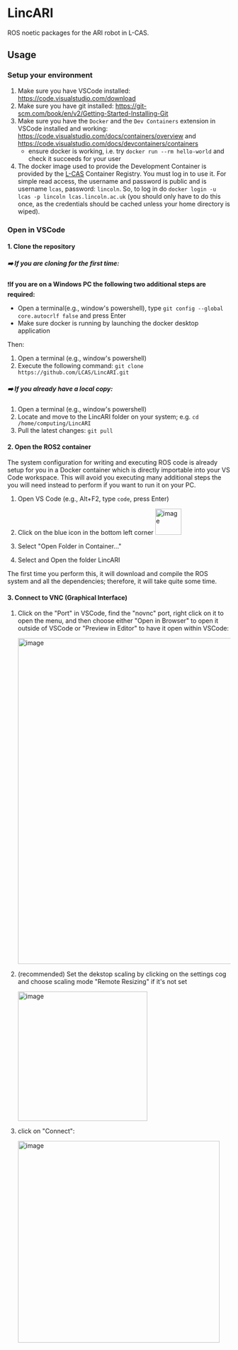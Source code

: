 # LincARI
ROS noetic packages for the ARI robot in L-CAS.


## Usage

### Setup your environment

1. Make sure you have VSCode installed: https://code.visualstudio.com/download
2. Make sure you have git installed: https://git-scm.com/book/en/v2/Getting-Started-Installing-Git
3. Make sure you have the `Docker` and the `Dev Containers` extension in VSCode installed and working: https://code.visualstudio.com/docs/containers/overview and https://code.visualstudio.com/docs/devcontainers/containers
    * ensure docker is working, i.e. try `docker run --rm hello-world` and check it succeeds for your user
4. The docker image used to provide the Development Container is provided by the [L-CAS](https://lcas.lincoln.ac.uk) Container Registry. You must log in to use it. For simple read access, the username and password is public and is username `lcas`, password: `lincoln`. So, to log in do `docker login -u lcas -p lincoln lcas.lincoln.ac.uk` (you should only have to do this once, as the credentials should be cached unless your home directory is wiped).

### Open in VSCode

#### 1. Clone the repository
##### ➡️ If you are cloning for the first time:
❗**If you are on a Windows PC the following two additional steps are required:**

   - Open a terminal(e.g., window's powershell), type `git config --global core.autocrlf false` and press Enter
   - Make sure docker is running by launching the docker desktop application

Then:
1. Open a terminal (e.g., window's powershell)
2. Execute the following command: `git clone https://github.com/LCAS/LincARI.git`

##### ➡️ If you already have a local copy:
1. Open a terminal (e.g., window's powershell)
2. Locate and move to the LincARI folder on your system; e.g. `cd /home/computing/LincARI`
3. Pull the latest changes: `git pull`

#### 2. Open the ROS2 container
The system configuration for writing and executing ROS code is already setup for you in a Docker container which is directly importable into your VS Code workspace. This will avoid you executing many additional steps the you will need instead to perform if you want to run it on your PC.

1. Open VS Code (e.g., Alt+F2, type `code`, press Enter)
2. Click on the blue icon in the bottom left corner 
     <img width="59" alt="image" src="https://github.com/francescodelduchetto/RBT1001/assets/7307164/adc84af7-daa9-4470-a550-06e017a5cf2c">

3. Select "Open Folder in Container..."
4. Select and Open the folder LincARI

The first time you perform this, it will download and compile the ROS system and all the dependencies; therefore, it will take quite some time. 

#### 3. Connect to VNC (Graphical Interface)


1. Click on the "Port" in VSCode, find the "novnc" port, right click on it to open the menu, and then choose either "Open in Browser" to open it outside of VSCode or "Preview in Editor" to have it open within VSCode:

   <img width="735" alt="image" src="https://github.com/LCAS/ros2-teaching-ws/assets/1153084/2b0bdfa9-07ea-4238-a0b9-dd2dc8f4c111">

2. (recommended) Set the dekstop scaling by clicking on the settings cog and choose scaling mode "Remote Resizing" if it's not set

   <img width="292" alt="image" src="https://github.com/LCAS/ros2-teaching-ws/assets/1153084/2d9bc88e-7319-4723-968a-0aa08db026ef">

3. click on "Connect":

   <img width="455" alt="image" src="https://github.com/LCAS/ros2-teaching-ws/assets/1153084/ddc224eb-5980-4d9a-994e-b05aa1e9fc1d">



